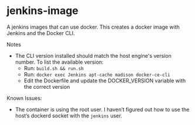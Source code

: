 # jenkins-image
A jenkins images that can use docker. This creates a docker image with Jenkins and the Docker CLI.

Notes
 - The CLI version installed should match the host engine's version number. To list the available version:
   - Run: `build.sh && run.sh`
   - Run: `docker exec Jenkins apt-cache madison docker-ce-cli`
   - Edit the Dockerfile and update the DOCKER_VERSION variable with the correct version 

Known Issues:
 - The container is using the root user. I haven’t figured out how to use the host’s dockerd socket with the `jenkins` user.

